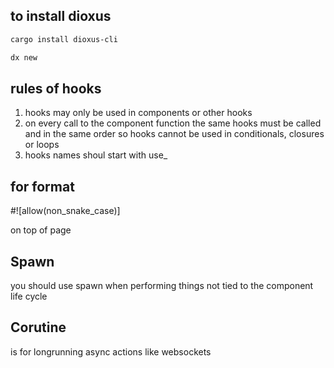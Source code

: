 ## to install dioxus

```sh
cargo install dioxus-cli
```

```sh
dx new
```
## rules of hooks
1. hooks may only be used in components or other hooks
2. on every call to the component function the same hooks must be called and in the same order so hooks cannot be used in conditionals, closures or loops
3. hooks names shoul start with use_

## for format
#![allow(non_snake_case)]

on top of page

## Spawn
you should use spawn when performing things not tied to the component life cycle

## Corutine 
is for longrunning async actions like websockets